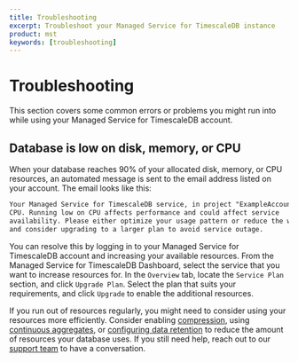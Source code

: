 ```yaml
---
title: Troubleshooting
excerpt: Troubleshoot your Managed Service for TimescaleDB instance
product: mst
keywords: [troubleshooting]
---
```


# Troubleshooting

This section covers some common errors or problems you might run into while
using your Managed Service for TimescaleDB account.

## Database is low on disk, memory, or CPU

When your database reaches 90% of your allocated disk, memory, or CPU resources,
an automated message is sent to the email address listed on your account. The
email looks like this:

```txt
Your Managed Service for TimescaleDB service, in project "ExampleAccount", is running low on
CPU. Running low on CPU affects performance and could affect service
availability. Please either optimize your usage pattern or reduce the workload,
and consider upgrading to a larger plan to avoid service outage.
```

You can resolve this by logging in to your Managed Service for TimescaleDB
account and increasing your available resources. From the Managed Service for
TimescaleDB Dashboard, select the service that you want to increase resources
for. In the `Overview` tab, locate the `Service Plan` section, and click
`Upgrade Plan`. Select the plan that suits your requirements, and click
`Upgrade` to enable the additional resources.

If you run out of resources regularly, you might need to consider using your
resources more efficiently. Consider enabling [compression][howto-compression],
using [continuous aggregates][howto-caggs], or
[configuring data retention][howto-dataretention] to reduce the amount of
resources your database uses. If you still need help, reach out to our [support
team][timescale-support] to have a conversation.

[howto-compression]: /timescaledb/:currentVersion:/how-to-guides/compression
[howto-caggs]: /timescaledb/:currentVersion:/how-to-guides/continuous-aggregates
[howto-dataretention]: /timescaledb/:currentVersion:/how-to-guides/data-retention
[timescale-support]: https://www.timescale.com/support
